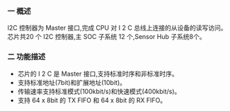 ### 一 概述

I2C 控制器为 Master 接口,完成 CPU 对 I 2 C 总线上连接的从设备的读写访问。芯片共20 个 I2C 控制器,主 SOC 子系统
12 个,Sensor Hub 子系统8个。

### 二 功能描述

- 芯片的 I 2 C 是 Master 接口,支持标准时序和非标准时序。
- 支持标准地址(7bit)和扩展地址(10bit)。
- 传输速率支持标准模式(100kbit/s)和快速模式(400kbit/s)。
- 支持 64 x 8bit 的 TX FIFO 和 64 x 8bit 的 RX FIFO。

